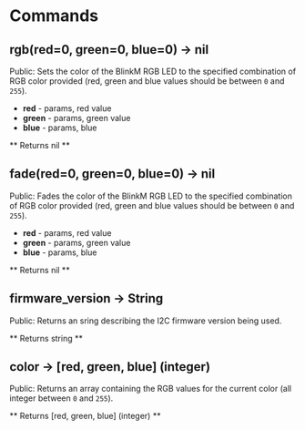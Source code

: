 # Commands

## rgb(red=0, green=0, blue=0) → nil

Public: Sets the color of the BlinkM RGB LED to the specified combination of RGB color provided (red, green and blue values should be between `0` and `255`).

- **red** - params, red value
- **green** - params, green value
- **blue** - params, blue

** Returns nil **

## fade(red=0, green=0, blue=0) → nil

Public: Fades the color of the BlinkM RGB LED to the specified combination of RGB color provided (red, green and blue values should be between `0` and `255`).

- **red** - params, red value
- **green** - params, green value
- **blue** - params, blue

** Returns nil **

## firmware_version → String

Public: Returns an sring describing the I2C firmware version being used.

** Returns string **

## color → [red, green, blue] (integer)

Public: Returns an array containing the RGB values for the current color (all integer between `0` and `255`).

** Returns [red, green, blue] (integer) **